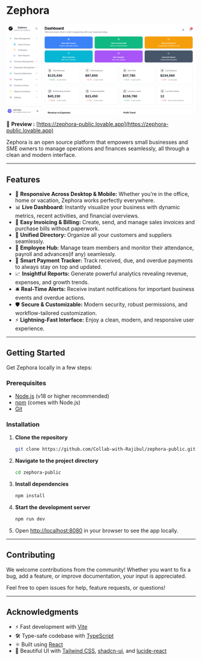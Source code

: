 # Zephora

![Desktop Preview](./public/desktop.png)
<!-- ![Mobile Preview](./public/mobile.png) -->

🔗 **Preview :** [https://zephora-public.lovable.app](https://zephora-public.lovable.app)

Zephora is an open source platform that empowers small businesses and SME owners to manage operations and finances seamlessly, all through a clean and modern interface.  

---

## Features
- 📱 **Responsive Across Desktop & Mobile:** Whether you’re in the office, home or vacation, Zephora works perfectly everywhere.
- 📊 **Live Dashboard:** Instantly visualize your business with dynamic metrics, recent activities, and financial overviews.
- 🧾 **Easy Invoicing & Billing:** Create, send, and manage sales invoices and purchase bills without paperwork.
- 📒 **Unified Directory:** Organize all your customers and suppliers seamlessly.
- 👥 **Employee Hub:** Manage team members and monitor their attendance, payroll and advances(if any) seamlessly.
- 💸 **Smart Payment Tracker:** Track received, due, and overdue payments to always stay on top and updated.
- 📈 **Insightful Reports:** Generate powerful analytics revealing revenue, expenses, and growth trends.
- 🛎️ **Real-Time Alerts:** Receive instant notifications for important business events and overdue actions.
- 🛡️ **Secure & Customizable:** Modern security, robust permissions, and workflow-tailored customization.
- ⚡ **Lightning-Fast Interface:** Enjoy a clean, modern, and responsive user experience.

---

## Getting Started

Get Zephora locally in a few steps:

### Prerequisites

- [Node.js](https://nodejs.org/) (v18 or higher recommended)
- [npm](https://www.npmjs.com/) (comes with Node.js)
- [Git](https://git-scm.com/)

### Installation

1. **Clone the repository**
    ```sh
    git clone https://github.com/Collab-with-Rajibul/zephora-public.git
    ```

2. **Navigate to the project directory**
    ```sh
    cd zephora-public
    ```

3. **Install dependencies**
    ```sh
    npm install
    ```

4. **Start the development server**
    ```sh
    npm run dev
    ```

5. Open [http://localhost:8080](http://localhost:8080) in your browser to see the app locally.

---

## Contributing

We welcome contributions from the community! Whether you want to fix a bug, add a feature, or improve documentation, your input is appreciated.
<!-- 
**How to contribute:**

1. **Fork** the repository.
2. **Create a new branch** for your feature or fix.
    ```sh
    git checkout -b your-feature-name
    ```
3. **Make your changes** and commit them with clear messages.
    ```sh
    git add .
    git commit -m "Describe your changes"
    ```
4. **Push** your branch to your forked repo.
    ```sh
    git push origin your-feature-name
    ```
5. **Open a pull request** to the main repository with a description of your changes.
 -->
Feel free to open issues for help, feature requests, or questions!

---
<!--
## License

This project is open source and available under the [MIT License](LICENSE).

---
-->
## Acknowledgments

- ⚡️ Fast development with [Vite](https://vitejs.dev/)
- 🛠️ Type-safe codebase with [TypeScript](https://www.typescriptlang.org/)
- ⚛️ Built using [React](https://react.dev/)
- 🎨 Beautiful UI with [Tailwind CSS](https://tailwindcss.com/), [shadcn-ui](https://ui.shadcn.com/), and [lucide-react](https://lucide.dev/)
